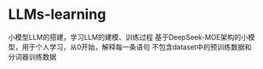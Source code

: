 # LLMs-learning
小模型LLM的搭建，学习LLM的建模、训练过程 基于DeepSeek-MOE架构的小模型，用于个人学习，从0开始，解释每一条语句
不包含dataset中的预训练数据和分词器训练数据
